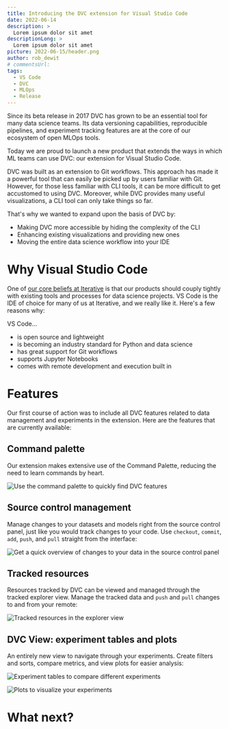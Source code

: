 ```yaml
---
title: Introducing the DVC extension for Visual Studio Code
date: 2022-06-14
description: >
  Lorem ipsum dolor sit amet
descriptionLong: >
  Lorem ipsum dolor sit amet
picture: 2022-06-15/header.png
author: rob_dewit
# commentsUrl:
tags:
  - VS Code
  - DVC
  - MLOps
  - Release
---
```


Since its beta release in 2017 DVC has grown to be an essential tool for many
data science teams. Its data versioning capabilities, reproducible pipelines,
and experiment tracking features are at the core of our ecosystem of open MLOps
tools.

Today we are proud to launch a new product that extends the ways in which ML
teams can use DVC: our extension for Visual Studio Code.

DVC was built as an extension to Git workflows. This approach has made it a
powerful tool that can easily be picked up by users familiar with Git. However,
for those less familiar with CLI tools, it can be more difficult to get
accustomed to using DVC. Moreover, while DVC provides many useful
visualizations, a CLI tool can only take things so far.

That's why we wanted to expand upon the basis of DVC by:

- Making DVC more accessible by hiding the complexity of the CLI
- Enhancing existing visualizations and providing new ones
- Moving the entire data science workflow into your IDE

# Why Visual Studio Code

One of [our core beliefs at Iterative](https://iterative.ai/why-iterative/) is
that our products should couply tightly with existing tools and processes for
data science projects. VS Code is the IDE of choice for many of us at Iterative,
and we really like it. Here's a few reasons why:

VS Code...

- is open source and lightweight
- is becoming an industry standard for Python and data science
- has great support for Git workflows
- supports Jupyter Notebooks
- comes with remote development and execution built in

# Features

Our first course of action was to include all DVC features related to data
management and experiments in the extension. Here are the features that are
currently available:

## Command palette

Our extension makes extensive use of the Command Palette, reducing the need to
learn commands by heart.

![Use the command palette to quickly find DVC
features](/uploads/images/2022-06-15/command-palette.gif)

## Source control management

Manage changes to your datasets and models right from the source control panel,
just like you would track changes to your code. Use `checkout`, `commit`, `add`,
`push`, and `pull` straight from the interface:

![Get a quick overview of changes to your data in the source control
panel](/uploads/images/2022-06-15/source-control.png)

## Tracked resources

Resources tracked by DVC can be viewed and managed through the tracked explorer view. Manage the tracked data and `push` and `pull` changes to and from your remote:

![Tracked resources in the explorer view](/uploads/images/2022-06-15/tracked-resources.png)

## DVC View: experiment tables and plots

An entirely new view to navigate through your experiments. Create filters and sorts, compare metrics, and view plots for easier analysis:

![Experiment tables to compare different experiments](/uploads/images/2022-06-15/dvc-view-experiments-table.png)

![Plots to visualize your experiments](/uploads/images/2022-06-15/dvc-view-plots.png)

# What next?
